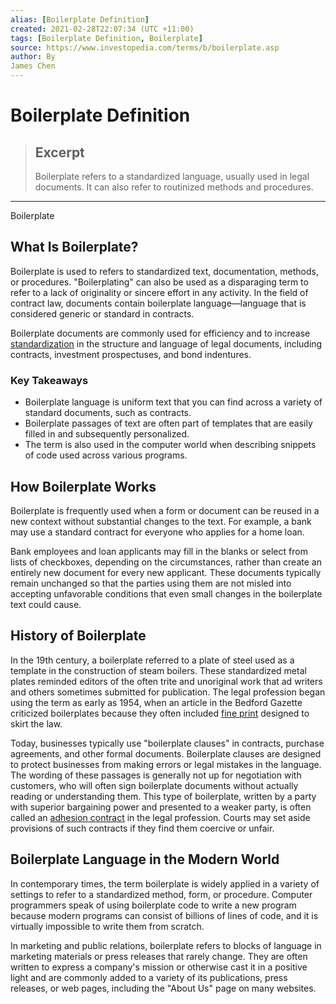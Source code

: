 ```yaml
---
alias: [Boilerplate Definition]
created: 2021-02-28T22:07:34 (UTC +11:00)
tags: [Boilerplate Definition, Boilerplate]
source: https://www.investopedia.com/terms/b/boilerplate.asp
author: By
James Chen
---
```


# Boilerplate Definition

> ## Excerpt
> Boilerplate refers to a standardized language, usually used in legal documents. It can also refer to routinized methods and procedures.

---

Boilerplate
## What Is Boilerplate?

Boilerplate is used to refers to standardized text, documentation, methods, or procedures. "Boilerplating" can also be used as a disparaging term to refer to a lack of originality or sincere effort in any activity. In the field of contract law, documents contain boilerplate language—language that is considered generic or standard in contracts.

Boilerplate documents are commonly used for efficiency and to increase [standardization](https://www.investopedia.com/terms/s/standardization.asp) in the structure and language of legal documents, including contracts, investment prospectuses, and bond indentures.

### Key Takeaways

-   Boilerplate language is uniform text that you can find across a variety of standard documents, such as contracts.
-   Boilerplate passages of text are often part of templates that are easily filled in and subsequently personalized.
-   The term is also used in the computer world when describing snippets of code used across various programs.

## How Boilerplate Works

Boilerplate is frequently used when a form or document can be reused in a new context without substantial changes to the text. For example, a bank may use a standard contract for everyone who applies for a home loan.

Bank employees and loan applicants may fill in the blanks or select from lists of checkboxes, depending on the circumstances, rather than create an entirely new document for every new applicant. These documents typically remain unchanged so that the parties using them are not misled into accepting unfavorable conditions that even small changes in the boilerplate text could cause.

## History of Boilerplate

In the 19th century, a boilerplate referred to a plate of steel used as a template in the construction of steam boilers. These standardized metal plates reminded editors of the often trite and unoriginal work that ad writers and others sometimes submitted for publication. The legal profession began using the term as early as 1954, when an article in the Bedford Gazette criticized boilerplates because they often included [fine print](https://www.investopedia.com/terms/f/fineprint.asp) designed to skirt the law.

Today, businesses typically use "boilerplate clauses" in contracts, purchase agreements, and other formal documents. Boilerplate clauses are designed to protect businesses from making errors or legal mistakes in the language. The wording of these passages is generally not up for negotiation with customers, who will often sign boilerplate documents without actually reading or understanding them. This type of boilerplate, written by a party with superior bargaining power and presented to a weaker party, is often called an [adhesion contract](https://www.investopedia.com/terms/a/adhesion-contract.asp) in the legal profession. Courts may set aside provisions of such contracts if they find them coercive or unfair.

## Boilerplate Language in the Modern World

In contemporary times, the term boilerplate is widely applied in a variety of settings to refer to a standardized method, form, or procedure. Computer programmers speak of using boilerplate code to write a new program because modern programs can consist of billions of lines of code, and it is virtually impossible to write them from scratch.

In marketing and public relations, boilerplate refers to blocks of language in marketing materials or press releases that rarely change. They are often written to express a company's mission or otherwise cast it in a positive light and are commonly added to a variety of its publications, press releases, or web pages, including the "About Us" page on many websites.
